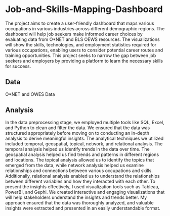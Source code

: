 # Job-and-Skills-Mapping-Dashboard

The project aims to create a user-friendly dashboard that maps various occupations in various industries across different demographic regions. The dashboard will help job seekers make informed career choices by evaluating data from O*NET and BLS OEWS resources. The visualizations will show the skills, technologies, and employment statistics required for various occupations, enabling users to consider potential career routes and training opportunities. This project seeks to narrow the gap between job seekers and employers by providing a platform to learn the necessary skills for success.

## Data

O*NET and OWES Data

## Analysis

In the data preprocessing stage, we employed multiple tools like SQL, Excel, and Python to clean and filter the data. We ensured that the data was structured appropriately before moving on to conducting an in-depth analysis to derive meaningful insights. The analytical techniques we utilized included temporal, geospatial, topical, network, and relational analysis. The temporal analysis helped us identify trends in the data over time. The geospatial analysis helped us find trends and patterns in different regions and locations. The topical analysis allowed us to identify the topics that emerged from the data, while network analysis helped us examine relationships and connections between various occupations and skills. Additionally, relational analysis enabled us to understand the relationships between different variables and how they interacted with each other.
To present the insights effectively, I used visualization tools such as Tableau, PowerBI, and Gephi. We created interactive and engaging visualizations that will help stakeholders understand the insights and trends better. My approach ensured that the data was thoroughly analyzed, and valuable insights were extracted and presented in an easily understandable format.



